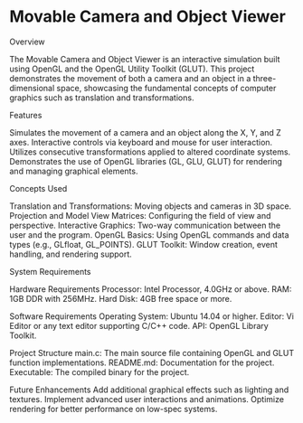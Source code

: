 # Movable Camera and Object Viewer

Overview

The Movable Camera and Object Viewer is an interactive simulation built using OpenGL and the OpenGL Utility Toolkit (GLUT). This project demonstrates the movement of both a camera and an object in a three-dimensional space, showcasing the fundamental concepts of computer graphics such as translation and transformations.

Features

Simulates the movement of a camera and an object along the X, Y, and Z axes.
Interactive controls via keyboard and mouse for user interaction.
Utilizes consecutive transformations applied to altered coordinate systems.
Demonstrates the use of OpenGL libraries (GL, GLU, GLUT) for rendering and managing graphical elements.

Concepts Used

Translation and Transformations:
Moving objects and cameras in 3D space.
Projection and Model View Matrices:
Configuring the field of view and perspective.
Interactive Graphics:
Two-way communication between the user and the program.
OpenGL Basics:
Using OpenGL commands and data types (e.g., GLfloat, GL_POINTS).
GLUT Toolkit:
Window creation, event handling, and rendering support.

System Requirements

Hardware Requirements
Processor: Intel Processor, 4.0GHz or above.
RAM: 1GB DDR with 256MHz.
Hard Disk: 4GB free space or more.

Software Requirements
Operating System: Ubuntu 14.04 or higher.
Editor: Vi Editor or any text editor supporting C/C++ code.
API: OpenGL Library Toolkit.

Project Structure
main.c: The main source file containing OpenGL and GLUT function implementations.
README.md: Documentation for the project.
Executable: The compiled binary for the project.

Future Enhancements
Add additional graphical effects such as lighting and textures.
Implement advanced user interactions and animations.
Optimize rendering for better performance on low-spec systems.
